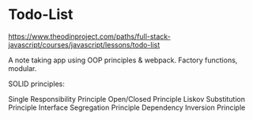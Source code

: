 # Todo-List

https://www.theodinproject.com/paths/full-stack-javascript/courses/javascript/lessons/todo-list

A note taking app using OOP principles & webpack. Factory functions, modular.

SOLID principles:

Single Responsibility Principle
Open/Closed Principle
Liskov Substitution Principle
Interface Segregation Principle
Dependency Inversion Principle
